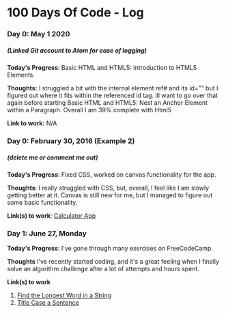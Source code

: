 # 100 Days Of Code - Log

### Day 0: May 1 2020
##### (Linked Git account to Atom for ease of logging)

**Today's Progress**: Basic HTML and HTML5: Introduction to HTML5 Elements.

**Thoughts:** I struggled a bit with the internal <a> element ref# and its id="" but I figured out where it fits within the referenced id tag.  ill want to go over that again before starting
Basic HTML and HTML5: Nest an Anchor Element within a Paragraph.
Overall I am 39% complete with Html5

**Link to work:** N/A

### Day 0: February 30, 2016 (Example 2)
##### (delete me or comment me out)

**Today's Progress**: Fixed CSS, worked on canvas functionality for the app.

**Thoughts**: I really struggled with CSS, but, overall, I feel like I am slowly getting better at it. Canvas is still new for me, but I managed to figure out some basic functionality.

**Link(s) to work**: [Calculator App](http://www.example.com)


### Day 1: June 27, Monday

**Today's Progress**: I've gone through many exercises on FreeCodeCamp.

**Thoughts** I've recently started coding, and it's a great feeling when I finally solve an algorithm challenge after a lot of attempts and hours spent.

**Link(s) to work**
1. [Find the Longest Word in a String](https://www.freecodecamp.com/challenges/find-the-longest-word-in-a-string)
2. [Title Case a Sentence](https://www.freecodecamp.com/challenges/title-case-a-sentence)
